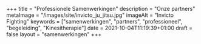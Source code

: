 +++
title = "Professionele Samenwerkingen"
description = "Onze partners"
metaImage = "/images/site/invicto_ju_jitsu.jpg"
imageAlt = "Invicto Fighting"
keywords = ["samenwerkingen", "partners", "professioneel", "begeleiding", "Kinesitherapie"]
date = 2021-10-04T11:19:39+01:00
draft = false
layout = "samenwerkingen"
+++